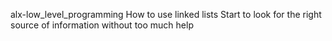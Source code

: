 
alx-low_level_programming
How to use linked lists
Start to look for the right source of information without too much help
